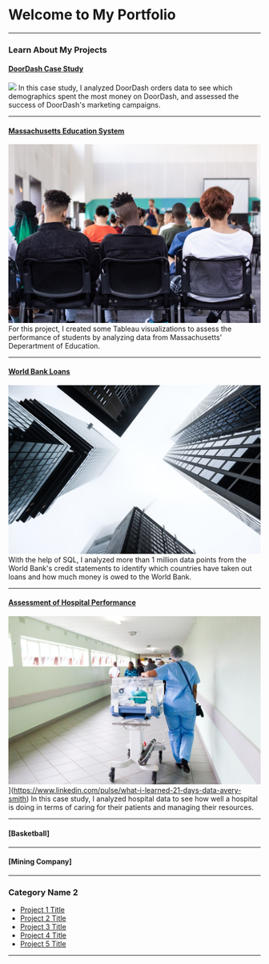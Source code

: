 # Welcome to My Portfolio

---

### Learn About My Projects

#### [DoorDash Case Study](https://www.linkedin.com/pulse/marketing-analysis-doordash-case-study-hafsa-masood/)
<img src="images/doordash_casestudy.jpg?raw=true"/>
In this case study, I analyzed DoorDash orders data to see which demographics spent the most money on DoorDash, and assessed the success of DoorDash's marketing campaigns. 

---
#### [Massachusetts Education System](https://www.linkedin.com/pulse/massachusetts-education-system-can-we-make-things-better-masood/)
<img src="images/school.jpeg?raw=true"/>
For this project, I created some Tableau visualizations to assess the performance of students by analyzing data from Massachusetts' Deperartment of Education. 

---
#### [World Bank Loans](https://www.linkedin.com/pulse/sql-world-bank-analysis-hafsa-masood/)
<img src="images/image_building.jpeg?raw=true"/>
With the help of SQL, I analyzed more than 1 million data points from the World Bank's credit statements to identify which countries have taken out loans and how much money is owed to the World Bank. 

---
#### [Assessment of Hospital Performance](https://www.linkedin.com/pulse/sql-health-project-assessing-hospital-performance-hafsa-masood/)
<img src="images/hospital.jpeg?raw=true"/>](https://www.linkedin.com/pulse/what-i-learned-21-days-data-avery-smith)
In this case study, I analyzed hospital data to see how well a hospital is doing in terms of caring for their patients and managing their resources.

---
#### [Basketball]

---
#### [Mining Company]

---

### Category Name 2

- [Project 1 Title](http://example.com/)
- [Project 2 Title](http://example.com/)
- [Project 3 Title](http://example.com/)
- [Project 4 Title](http://example.com/)
- [Project 5 Title](http://example.com/)

---




